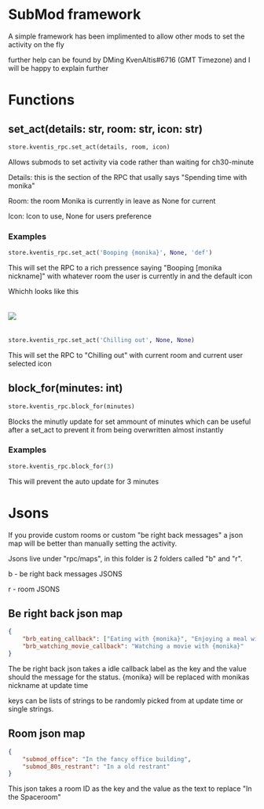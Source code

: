 # SubMod framework
A simple framework has been implimented to allow other mods to set the activity on the fly

further help can be found by DMing KvenAltis#6716 (GMT Timezone) and I will be happy to explain further


# Functions

## set_act(details: str, room: str, icon: str)

```python
store.kventis_rpc.set_act(details, room, icon)
```

Allows submods to set activity via code rather than waiting for ch30-minute

Details: this is the section of the RPC that usally says "Spending time with monika"

Room: the room Monika is currently in leave as None for current

Icon: Icon to use, None for users preference

### Examples

```python
store.kventis_rpc.set_act('Booping {monika}', None, 'def')
```

This will set the RPC to a rich pressence saying "Booping [monika nickname]" with whatever room the user is currently in and the default icon

Whichh looks like this

<img src="https://imgur.com/j6ykigb.jpg" style="padding-bottom:20px;padding-top:20px">


```python
store.kventis_rpc.set_act('Chilling out', None, None)
```

This will set the RPC to "Chilling out" with current room and current user selected icon


## block_for(minutes: int)

```python
store.kventis_rpc.block_for(minutes)
```

Blocks the minutly update for set ammount of minutes which can be useful after a set_act to prevent it from being overwritten almost instantly

### Examples

```python
store.kventis_rpc.block_for(3)
```

This will prevent the auto update for 3 minutes


# Jsons

If you provide custom rooms or custom "be right back messages" a json map will be better than manually setting the activity.

Jsons live under "rpc/maps", in this folder is 2 folders called "b" and "r".

b - be right back messages JSONS

r - room JSONS

## Be right back json map

```json
{
    "brb_eating_callback": ["Eating with {monika}", "Enjoying a meal with {monika}"],
    "brb_watching_movie_callback": "Watching a movie with {monika}"
}
```

The be right back json takes a idle callback label as the key and the value should the message for the status. {monika} will be replaced with monikas nickname at update time

keys can be lists of strings to be randomly picked from at update time or single strings.

## Room json map

```json
{
    "submod_office": "In the fancy office building",
    "submod_80s_restrant": "In a old restrant"
}
```
This json takes a room ID as the key and the value as the text to replace "In the Spaceroom"